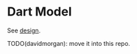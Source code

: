# Dart Model

See
[design](https://github.com/dart-lang/language/blob/main/working/macros/dart-model.md).

TODO(davidmorgan): move it into this repo.
